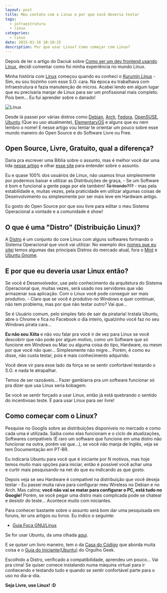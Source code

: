 ```yaml
---
layout: post
title: Meu contato com o Linux e por que você deveria testar
tags:
  - infraestrutura
  - linux
categories:
  - linux
date: 2015-01-16 10:10:25
description: Por que usar Linux? Como começar com Linux?
---
```


Depois de ler o artigo do Daciuk sobre [Como ser um dev frontend usando Linux](https://blog.da2k.com.br/2015/01/15/como-ser-um-dev-frontend-usando-linux/ "Como ser um dev frontend usando Linux"), decidi comentar como foi minha experiência no mundo Linux.

Minha história com [Linux](https://pt.wikipedia.org/wiki/Linux "O que é Linux") começou quando eu conheci o [Kurumin Linux](https://pt.wikipedia.org/wiki/Kurumin "Kurumin") - Sim, eu sou tiozinho com esse S.O. cara. Na época eu trabalhava com Infraestrutura e fazia manutenção de micros. Acabei lendo em algum lugar que eu precisaria manjar de Linux para ser um profissional mais completo. Pois bem... Eu fui aprender sobre o danado!<!--more-->

![Linux]({{site.post_images}}linux-icon.png)

Desde lá passei por várias distros como [Debian](https://www.debian.org/index.pt.html "Debian"), [Arch](https://www.archlinux.org/ "Arch"), [Fedora](https://getfedora.org/ "Fedora"), [OpenSUSE](https://pt.opensuse.org/Bem-vindo_ao_openSUSE.org "OpenSUSE"), [Ubuntu](https://www.ubuntu.com/ "Ubuntu") (Que eu uso atualmente), [ElementaryOS](https://elementaryos.org/ "ElementaryOS") e alguns que eu nem lembro o nome! E nesse artigo vou tentar te orientar um pouco sobre esse mundo maneiro do Open Source e do Software Livre ou Free.

## Open Source, Livre, Gratuito, qual a diferença?

Daria pra escrever uma Bíblia sobre o assunto, mas é melhor você dar uma lida [nesse artigo](https://www.infowester.com/freexopen.php "Software livre, código aberto e software gratuito: as diferenças") e olhar [esse site](https://softwarelivre.org/open-source-codigo-aberto "Software Livre Brasil") para entender sobre o assunto.

Eu e quase 100% dos usuários de Linux, não usamos linux simplesmente por podermos baixar e utilizar as Distribuições de graça, - Se um Software é bom e funcional a gente paga por ele também! ~~Tá tirando???~~ - mas pela estabilidade e, muitas vezes, pela praticidade em utilizar algumas coisas de Desenvolvimento ou simplesmente por ser mais leve em Hardware antigo.

Eu gosto do Open Source por que sou livre para editar o meu Sistema Operacional a vontade e a comunidade é show!

## O que é uma "Distro" (Distribuição Linux)?

A [Distro](https://pt.wikipedia.org/wiki/Distribui%C3%A7%C3%A3o_Linux "Distribuição Linux") é um conjunto do core Linux com alguns softwares formando o Sistema Operacional que você vai utilizar. No exemplo dos <a href="#distros">nomes que eu sitei</a> temos algumas das principais Distros do mercado atual, fora o [Mint](https://www.linuxmint.com/ "Linux Mint") e [Ubuntu Gnome](https://ubuntugnome.org/ "Ubuntu Gnome").

## E por que eu deveria usar Linux então?

Se você é Desenvolvedor, use pelo conhecimento da arquitetura do Sistema Operacional que, muitas vezes, será usado nos servidores que vão armazenar sua aplicação. Com o Linux você pode conseguir ser mais produtivo. - Claro que se você é produtivo no Windows e quer continuar, não tem problema, mas por que não testar outro? Vai que...

Se é Usuário comum, pelo simples fato de sair da pirataria! Instala Ubuntu, abre o Chrome e fica no Facebook o dia inteiro, igualzinho você faz no seu Windows pirata cara...

**Eu não sou Xiita** e não vou falar pra você ir de vez para Linux se você descobrir que não pode por algum motivo, como um Software que só funcione em Windows ou Mac ou alguma coisa do tipo, Hardware, ou mesm por que você não quer... Simplesmente não migre... Porém, é como eu disse, não custa testar, pois é mais conhecimento adquirido.

Você deve vir para esse lado da força se se sentir confortável testando o S.O. e nada te atrapalhar.

Temos de ser razoáveis... Fazer gambiarra pra um software funcionar só pra dizer que usa Linux seria bobagem.

Se você se sentir forçado a usar Linux, então já está quebrando o sentido do incentivoao teste. É para usar Linux para ser livre!

## Como começar com o Linux?

Pesquise no Googlis sobre as distribuições disponíveis no mercado e como cada uma é utilizada. Saiba como elas funcionam e o ciclo de atualizações, Softwares compatíveis (É raro um software que funcione em uma distro não funcionar na outra, porém vai que...), se você não manja de Inglês, veja se tem Documentação em PT-BR.

Eu indicaria Ubuntu para você que é iniciante por N motivos, mas hoje temos muito mais opções para iniciar, então é possível você achar uma e curtir mais pesquisando na net do que eu indicando as que gosto.

Depois veja se seu Hardware é compatível na distribuição que você deseja testar - Eu passei muita raiva para configurar meu Wireless no Debian e no Arch. Mas calma; **você não vai se matar para configurar o PC, está tudo no Google!** Porém, se você pegar uma distro mais complicada pode se chatear e desistir do teste... Acontece muito com iniciantes.

Para conhecer bastante sobre o assunto será bom dar uma pesquisada em foruns, ler uns artigos ou livros. Eu indico o seguinte:

* [Guia Foca GNU/Linux](https://www.guiafoca.org/ "Guia Foca")

Se for usar Ubuntu, da uma olhada [aqui](https://ubuntu-br.org/comece "Ubuntu - Comece Aqui!").

E se quiser um livro maneiro, tem o da [Casa do Código](https://www.casadocodigo.com.br/products/livro-linux "Começando com o Linux: Comandos, serviços e administração") que aborda muita coisa e o [Guia do Iniciante(Ubuntu)](https://orgulhogeek.net/ubuntu-guia-do-iniciante/ "Orgulho Geek") do Orgulho Geek.

Escolhido a Distro, verificado a compatibilidade, aprendeu um pouco... Vai pra cima! Se quiser comece instalando numa máquina virtual para ir conhecendo e testando tudo e quando se sentir confortável parte para o uso no dia-a-dia.

**Seja Livre, use Linux! :D**

